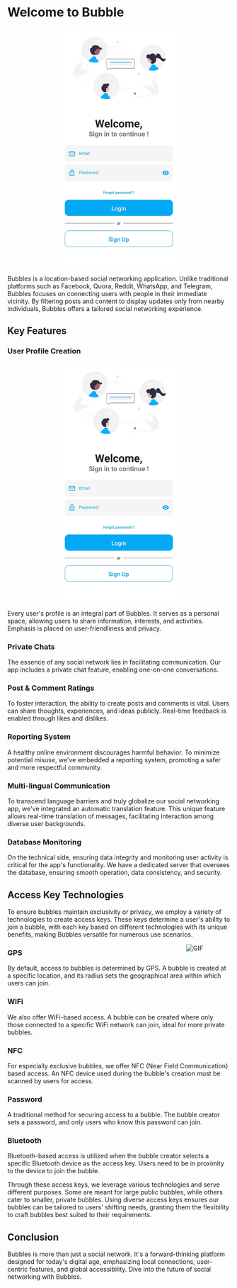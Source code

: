 <!DOCTYPE html>
<html lang="en">
<head>
    <meta charset="UTF-8">
    <meta name="viewport" content="width=device-width, initial-scale=1.0">
    
</head>
<body>

<h1>Welcome to Bubble</h1>
<p align="center">
  <img src="bubbles_app/Image app/sign in .jpg" alt="Bubbles App Overview"  width="260px">
</p>

<p>Bubbles is a location-based social networking application. Unlike traditional platforms such as Facebook, Quora, Reddit, WhatsApp, and Telegram, Bubbles focuses on connecting users with people in their immediate vicinity. By filtering posts and content to display updates only from nearby individuals, Bubbles offers a tailored social networking experience.</p>

<h2>Key Features</h2>

<h3>User Profile Creation</h3>
<p align="center">
  <img src="bubbles_app/Image app/sign in .jpg" alt="Bubbles App Overview"  width="260px">
</p>
<p>Every user's profile is an integral part of Bubbles. It serves as a personal space, allowing users to share information, interests, and activities. Emphasis is placed on user-friendliness and privacy.</p>

<h3>Private Chats</h3>
<p>The essence of any social network lies in facilitating communication. Our app includes a private chat feature, enabling one-on-one conversations.</p>

<h3>Post & Comment Ratings</h3>
<p>To foster interaction, the ability to create posts and comments is vital. Users can share thoughts, experiences, and ideas publicly. Real-time feedback is enabled through likes and dislikes.</p>

<h3>Reporting System</h3>
<p>A healthy online environment discourages harmful behavior. To minimize potential misuse, we've embedded a reporting system, promoting a safer and more respectful community.</p>

<h3>Multi-lingual Communication</h3>
<p>To transcend language barriers and truly globalize our social networking app, we've integrated an automatic translation feature. This unique feature allows real-time translation of messages, facilitating interaction among diverse user backgrounds.</p>

<h3>Database Monitoring</h3>
<p>On the technical side, ensuring data integrity and monitoring user activity is critical for the app's functionality. We have a dedicated server that oversees the database, ensuring smooth operation, data consistency, and security.</p>

<h2>Access Key Technologies</h2>

<p>To ensure bubbles maintain exclusivity or privacy, we employ a variety of technologies to create access keys. These keys determine a user's ability to join a bubble, with each key based on different technologies with its unique benefits, making Bubbles versatile for numerous use scenarios.</p>
<img align="right" alt="GIF" src="https://raw.githubusercontent.com/rahul-jha98/rahul-jha98/main/techstack.gif" width="100px"/>
<h3>GPS</h3>
<p>By default, access to bubbles is determined by GPS. A bubble is created at a specific location, and its radius sets the geographical area within which users can join.</p>

<h3>WiFi</h3>
<p>We also offer WiFi-based access. A bubble can be created where only those connected to a specific WiFi network can join, ideal for more private bubbles.</p>

<h3>NFC</h3>
<p>For especially exclusive bubbles, we offer NFC (Near Field Communication) based access. An NFC device used during the bubble's creation must be scanned by users for access.</p>

<h3>Password</h3>
<p>A traditional method for securing access to a bubble. The bubble creator sets a password, and only users who know this password can join.</p>

<h3>Bluetooth</h3>
<p>Bluetooth-based access is utilized when the bubble creator selects a specific Bluetooth device as the access key. Users need to be in proximity to the device to join the bubble.</p>

<p>Through these access keys, we leverage various technologies and serve different purposes. Some are meant for large public bubbles, while others cater to smaller, private bubbles. Using diverse access keys ensures our bubbles can be tailored to users' shifting needs, granting them the flexibility to craft bubbles best suited to their requirements.</p>

<h2>Conclusion</h2>
<p>Bubbles is more than just a social network. It's a forward-thinking platform designed for today's digital age, emphasizing local connections, user-centric features, and global accessibility. Dive into the future of social networking with Bubbles.</p>

</body>
</html>
